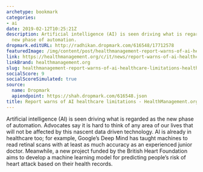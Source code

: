 ```yaml
---
archetype: bookmark
categories:
- ai
date: 2019-02-12T10:25:21Z
description: Artificial intelligence (AI) is seen driving what is regarded as the
  new phase of automation.
dropmark.editURL: http://radhikan.dropmark.com/616548/17712578
featuredImage: /img/content/post/healthmanagement-report-warns-of-ai-healthcare-limitations-healthmanagement-org.jpg
link: https://healthmanagement.org/c/it/news/report-warns-of-ai-healthcare-limitations
linkBrand: healthmanagement.org
slug: healthmanagement-report-warns-of-ai-healthcare-limitations-healthmanagement-org
socialScore: 9
socialScoreSimulated: true
source:
  name: Dropmark
  apiendpoint: https://shah.dropmark.com/616548.json
title: Report warns of AI healthcare limitations - HealthManagement.org
---
```

Artificial intelligence (AI) is seen driving what is regarded as the new phase of automation. Advocates say it is hard to think of any area of our lives that will not be affected by this nascent data driven technology. AI is already in healthcare too; for example, Google’s Deep Mind has taught machines to read retinal scans with at least as much accuracy as an experienced junior doctor. Meanwhile, a new project funded by the British Heart Foundation aims to develop a machine learning model for predicting people’s risk of heart attack based on their health records. 
